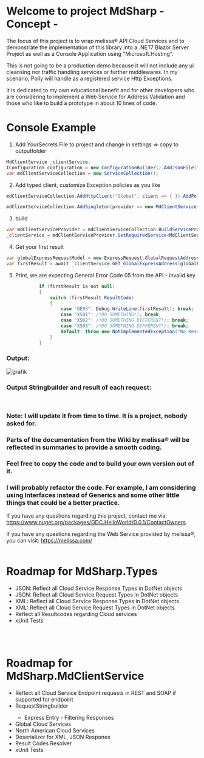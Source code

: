 # Welcome to project MdSharp - Concept -

The focus of this project is to wrap melissa® API Cloud Services and to demonstrate the implementation of this library into a .NET7 Blazor Server Project as well as a Console Application using "Microsoft.Hosting".

This is not going to be a production demo because it will not include any ui cleansing nor traffic handling services or further middlewares. In my scenario, Polly will handle as a registered service Http Exceptions.

It is dedicated to my own educational benefit and for other developers who are considering to implement a Web Service for Address Validation and those who like to build a prototype in about 10 lines of code.

# Console Example

1.  Add YourSecrets File to project and change in settings => copy to outputfolder
```csharp
MdClientService _clientService;
IConfiguration configuration = new ConfigurationBuilder().AddJsonFile("AppSettings.json").Build();
var mdClientServiceCollection = new ServiceCollection();
```
2. Add typed client, customize Exception policies as you like
```csharp
mdClientServiceCollection.AddHttpClient("Global", client => { }).AddPolicyHandler(GetRetryPolicy());

mdClientServiceCollection.AddSingleton(provider => new MdClientService(provider.GetRequiredService<IHttpClientFactory>(), configuration["x:ApiKey"]!, CancellationToken.None));
```
3. build
```csharp
var mdClientServiceProvider = mdClientServiceCollection.BuildServiceProvider();
_clientService = mdClientServiceProvider.GetRequiredService<MdClientService>();
```

4. Get your first result
```csharp
var globalExpressRequestModel = new ExpressRequest.GlobalRequestAddressModel(MdClientService.CountryISO2.DE, ExpressRequest.GlobalRequestAddressModel.ValidFormats.JSON, "Haupt") { Locality = "Berlin" };
var firstResult = await _clientService.GET_GlobalExpressAddress(globalExpressRequestModel);
```

5. Print, we are expecting General Error Code 05 from the API - invalid key
```csharp
            if (firstResult is not null)
            {
                switch (firstResult.ResultCode)
                {
                    case "GE05": Debug.WriteLine(firstResult); break;
                    case "XS01": /*DO SOMETHING*/; break;
                    case "XS02": /*DO SOMETHING DIFFERENT*/; break;
                    case "XS03": /*DO SOMETHING DIFFERENT*/; break;
                    default: throw new NotImplementedException("No ResultCode catched"); // TODO: Result Code coverage 
                }
            }
```
### Output:
![grafik](https://github.com/odysseyofcoding/ODC.MdSharp/assets/74965926/8b63bbfd-5cc1-4ab4-a33b-bc58feec01f3)

### Output Stringbuilder and result of each request:
<img src="https://github.com/odysseyofcoding/ODC.MdSharp/assets/74965926/a4047d63-9cbe-4ce5-a6a3-0687a7aa1acd" alt="">


#

### Note: I will update it from time to time. It is a project, nobody asked for.
 
### Parts of the documentation from the Wiki by melissa® will be reflected in summaries to provide a smooth coding.

### Feel free to copy the code and to build your own version out of it.

### I will probably refactor the code. For example, I am considering using Interfaces instead of Generics and some other little things that could be a better practice.

If you have any questions regarding this project, contact me via: https://www.nuget.org/packages/ODC.HelloWorld/0.0.1/ContactOwners

If you have any questions regarding the Web Service provided by melissa®, you can visit: https://melissa.com/
<br/>
<br/>

# Roadmap for MdSharp.Types
<ul>
    <li>JSON: Reflect all Cloud Service Response Types in DotNet objects</li>
    <li>JSON: Reflect all Cloud Service Request Types in DotNet objects</li>
    <li>XML:  Reflect all Cloud Service Response Types in DotNet objects</li>
    <li>XML:  Reflect all Cloud Service Request Types in DotNet objects</li>
    <li>Reflect all Resultcodes regarding Cloud services</li>
    <li>xUnit Tests</li>
</ul>
<br/>
<br/>

# Roadmap for MdSharp.MdClientService
<ul>
    <li>Reflect all Cloud Service Endpoint requests in REST and SOAP if supported for endpoint</li>
    <li>RequestStringbuilder</li>
    <ul><li>Express Entry - Filtering Responses</li></ul>
    <li>Global Cloud Services</li>
    <li>North American Cloud Services</li>
    <li>Deserializer for XML, JSON Respones</li>
    <li>Result Codes Resolver</li>
    <li>xUnit Tests</li>
</ul>
